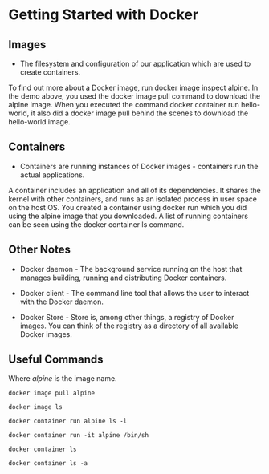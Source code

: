 # Getting Started with Docker

## Images

- The filesystem and configuration of our application which are used to create containers.

To find out more about a Docker image, run docker image inspect alpine. In the demo above, you used the docker image
pull command to download the alpine image. When you executed the command docker container run hello-world, it also did a
docker image pull behind the scenes to download the hello-world image.

## Containers

- Containers are running instances of Docker images - containers run the actual applications.

A container includes an application and all of its dependencies. It shares the kernel with other containers, and runs as
an isolated process in user space on the host OS. You created a container using docker run which you did using the
alpine image that you downloaded. A list of running containers can be seen using the docker container ls command.

## Other Notes

- Docker daemon - The background service running on the host that manages building, running and distributing Docker
  containers.

- Docker client - The command line tool that allows the user to interact with the Docker daemon.

- Docker Store - Store is, among other things, a registry of Docker images. You can think of the registry as a directory
of all available Docker images.

## Useful Commands

Where *alpine* is the image name.

```
docker image pull alpine
```

```
docker image ls
```

```
docker container run alpine ls -l
```

```
docker container run -it alpine /bin/sh
```

```
docker container ls
```

```
docker container ls -a
```

